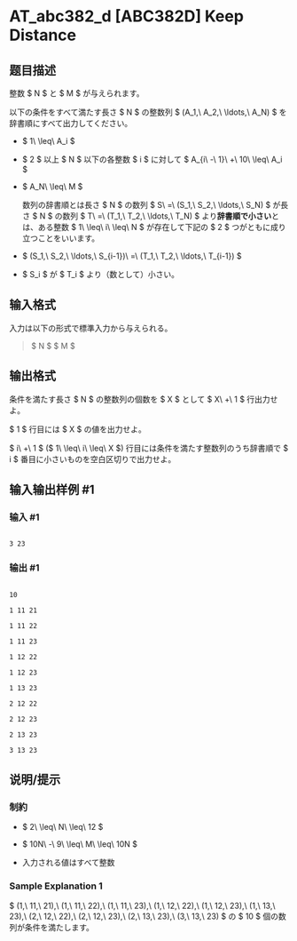 # AT_abc382_d [ABC382D] Keep Distance

## 题目描述

[problemUrl]: https://atcoder.jp/contests/abc382/tasks/abc382_d

整数 $ N $ と $ M $ が与えられます。

以下の条件をすべて満たす長さ $ N $ の整数列 $ (A_1,\ A_2,\ \ldots,\ A_N) $ を辞書順にすべて出力してください。

- $ 1\ \leq\ A_i $
- $ 2 $ 以上 $ N $ 以下の各整数 $ i $ に対して $ A_{i\ -\ 1}\ +\ 10\ \leq\ A_i $
- $ A_N\ \leq\ M $
 
  数列の辞書順とは長さ $ N $ の数列 $ S\ =\ (S_1,\ S_2,\ \ldots,\ S_N) $ が長さ $ N $ の数列 $ T\ =\ (T_1,\ T_2,\ \ldots,\ T_N) $ より**辞書順で小さい**とは、ある整数 $ 1\ \leq\ i\ \leq\ N $ が存在して下記の $ 2 $ つがともに成り立つことをいいます。

- $ (S_1,\ S_2,\ \ldots,\ S_{i-1})\ =\ (T_1,\ T_2,\ \ldots,\ T_{i-1}) $
- $ S_i $ が $ T_i $ より（数として）小さい。

## 输入格式

入力は以下の形式で標準入力から与えられる。

> $ N $ $ M $

## 输出格式

条件を満たす長さ $ N $ の整数列の個数を $ X $ として $ X\ +\ 1 $ 行出力せよ。

$ 1 $ 行目には $ X $ の値を出力せよ。

$ i\ +\ 1 $ ($ 1\ \leq\ i\ \leq\ X $) 行目には条件を満たす整数列のうち辞書順で $ i $ 番目に小さいものを空白区切りで出力せよ。

## 输入输出样例 #1

### 输入 #1

```
3 23
```

### 输出 #1

```
10
1 11 21
1 11 22
1 11 23
1 12 22
1 12 23
1 13 23
2 12 22
2 12 23
2 13 23
3 13 23
```

## 说明/提示

### 制約

- $ 2\ \leq\ N\ \leq\ 12 $
- $ 10N\ -\ 9\ \leq\ M\ \leq\ 10N $
- 入力される値はすべて整数
 
### Sample Explanation 1

$ (1,\ 11,\ 21),\ (1,\ 11,\ 22),\ (1,\ 11,\ 23),\ (1,\ 12,\ 22),\ (1,\ 12,\ 23),\ (1,\ 13,\ 23),\ (2,\ 12,\ 22),\ (2,\ 12,\ 23),\ (2,\ 13,\ 23),\ (3,\ 13,\ 23) $ の $ 10 $ 個の数列が条件を満たします。